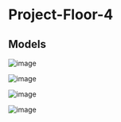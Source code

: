 # Project-Floor-4
## Models
![image](https://user-images.githubusercontent.com/78636238/197789058-e6ace234-0861-49b4-94d5-92e43e65e921.png)

![image](https://user-images.githubusercontent.com/78636238/197790522-248ed1c1-3427-4f85-9445-a1aaf6a96bee.png)

![image](https://user-images.githubusercontent.com/78636238/197789951-6627a267-1dd7-48c3-8ab6-88e068cfbf4d.png)

![image](https://user-images.githubusercontent.com/78636238/197808751-709c6744-01d3-4429-985b-8b6c72002608.png)
